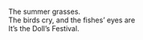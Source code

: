 The summer grasses.    
The birds cry, and the fishes’ eyes are     
It’s the Doll’s Festival.    

